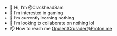 - 👋 Hi, I’m @CrackheadSam
- 👀 I’m interested in gaming
- 🌱 I’m currently learning nothing
- 💞️ I’m looking to collaborate on nothing lol
- 📫 How to reach me OpulentCrusader@Proton.me

<!---
CrackheadSam/CrackheadSam is a ✨ special ✨ repository because its `README.md` (this file) appears on your GitHub profile.
You can click the Preview link to take a look at your changes.
--->

